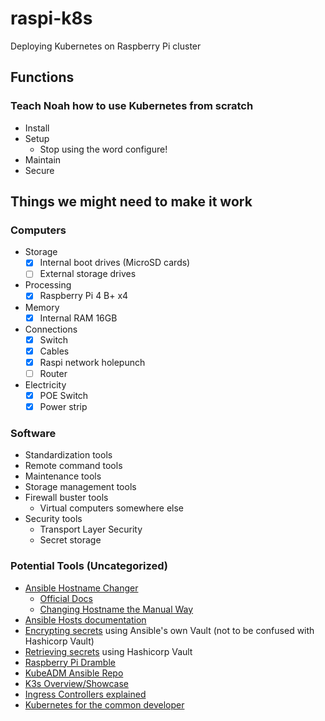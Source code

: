 # raspi-k8s

Deploying Kubernetes on Raspberry Pi cluster

## Functions

### Teach Noah how to use Kubernetes from scratch

- Install
- Setup
  - Stop using the word configure!
- Maintain
- Secure

## Things we might need to make it work

### Computers

- Storage
  - [x] Internal boot drives (MicroSD cards)
  - [ ] External storage drives
- Processing
  - [x] Raspberry Pi 4 B+ x4
- Memory
  - [x] Internal RAM 16GB
- Connections
  - [x] Switch
  - [x] Cables
  - [x] Raspi network holepunch
  - [ ] Router
- Electricity
  - [x] POE Switch
  - [x] Power strip

### Software

- Standardization tools
- Remote command tools
- Maintenance tools
- Storage management tools
- Firewall buster tools
  - Virtual computers somewhere else
- Security tools
  - Transport Layer Security
  - Secret storage

### Potential Tools (Uncategorized)

- [Ansible Hostname Changer](https://github.com/codylane/ansible-playbook-change-hostname)
  - [Official Docs](https://docs.ansible.com/ansible/latest/modules/hostname_module.html)
  - [Changing Hostname the Manual Way](https://www.howtogeek.com/167195/how-to-change-your-raspberry-pi-or-other-linux-devices-hostname/)
- [Ansible Hosts documentation](https://docs.ansible.com/ansible/latest/user_guide/intro_inventory.html)
- [Encrypting secrets](https://www.youtube.com/watch?v=BBTadK3cAww) using Ansible's own Vault (not to be confused with Hashicorp Vault)
- [Retrieving secrets](https://docs.ansible.com/ansible/latest/plugins/lookup/hashi_vault.html) using Hashicorp Vault
- [Raspberry Pi Dramble](https://github.com/geerlingguy/raspberry-pi-dramble/tree/master/roles)
- [KubeADM Ansible Repo](https://github.com/kairen/kubeadm-ansible)
- [K3s Overview/Showcase](https://www.youtube.com/watch?v=WYPd7i15XOg&feature=share)
- [Ingress Controllers explained](https://www.youtube.com/watch?v=GhZi4DxaxxE)
- [Kubernetes for the common developer](https://www.youtube.com/watch?v=lAyL9HKx8cQ)